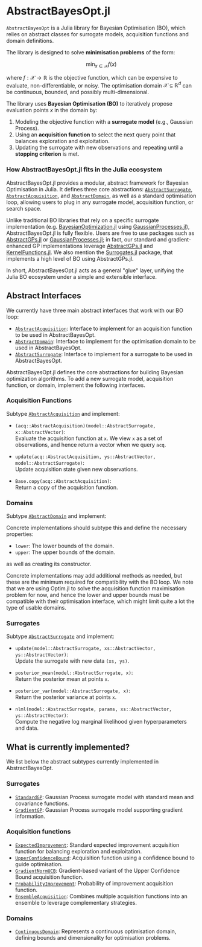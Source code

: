 # AbstractBayesOpt.jl

`AbstractBayesOpt` is a Julia library for Bayesian Optimisation (BO), which
relies on abstract classes for surrogate models, acquisition functions and
domain definitions.

The library is designed to solve **minimisation problems** of the form:

$$\min_{x \in \mathcal{X}} f(x)$$

where $f: \mathcal{X} \to \mathbb{R}$ is the objective function, which can be
expensive to evaluate, non-differentiable, or noisy. The optimisation domain
$\mathcal{X} \subseteq \mathbb{R}^d$ can be continuous, bounded, and possibly
multi-dimensional.

The library uses **Bayesian Optimisation (BO)** to iteratively propose
evaluation points $x$ in the domain by:

1. Modeling the objective function with a **surrogate model** (e.g., Gaussian
   Process).
2. Using an **acquisition function** to select the next query point that
   balances exploration and exploitation.
3. Updating the surrogate with new observations and repeating until a
   **stopping criterion** is met.

### How AbstractBayesOpt.jl fits in the Julia ecosystem

AbstractBayesOpt.jl provides a modular, abstract framework for Bayesian
Optimisation in Julia. It defines three core abstractions:
[`AbstractSurrogate`](@ref), [`AbstractAcquisition`](@ref), and
[`AbstractDomain`](@ref), as well as a standard optimisation loop, allowing
users to plug in any surrogate model, acquisition function, or search space.

Unlike traditional BO libraries that rely on a specific surrogate
implementation (e.g.
[BayesianOptimization.jl](https://github.com/jbrea/BayesianOptimization.jl)
using [GaussianProcesses.jl](https://github.com/STOR-i/GaussianProcesses.jl)),
AbstractBayesOpt.jl is fully flexible. Users are free to use packages such as
[AbstractGPs.jl](https://github.com/JuliaGaussianProcesses/AbstractGPs.jl) or
[GaussianProcesses.jl](https://github.com/STOR-i/GaussianProcesses.jl); in
fact, our standard and gradient-enhanced GP implementations leverage
[AbstractGPs.jl](https://github.com/JuliaGaussianProcesses/AbstractGPs.jl) and
[KernelFunctions.jl](https://github.com/JuliaGaussianProcesses/KernelFunctions.jl).
We also mention the [Surrogates.jl](https://github.com/SciML/Surrogates.jl)
package, that implements a high level of BO using AbstractGPs.jl.

In short, AbstractBayesOpt.jl acts as a general "glue" layer, unifying the
Julia BO ecosystem under a simple and extensible interface.

## Abstract Interfaces

We currently have three main abstract interfaces that work with our BO loop:

- [`AbstractAcquisition`](@ref): Interface to implement for an acquisition
  function to be used in AbstractBayesOpt.
- [`AbstractDomain`](@ref): Interface to implement for the optimisation domain
  to be used in AbstractBayesOpt.
- [`AbstractSurrogate`](@ref): Interface to implement for a surrogate to be
  used in AbstractBayesOpt.

AbstractBayesOpt.jl defines the core abstractions for building Bayesian
optimization algorithms. To add a new surrogate model, acquisition function, or
domain, implement the following interfaces.

### Acquisition Functions

Subtype [`AbstractAcquisition`](@ref) and implement:

- `(acq::AbstractAcquisition)(model::AbstractSurrogate, x::AbstractVector)`:  
  Evaluate the acquisition function at `x`. We view `x` as a set of
  observations, and hence return a vector when we query `acq`.

- `update(acq::AbstractAcquisition, ys::AbstractVector, model::AbstractSurrogate)`:  
  Update acquisition state given new observations.

- `Base.copy(acq::AbstractAcquisition)`:  
  Return a copy of the acquisition function.

### Domains

Subtype [`AbstractDomain`](@ref) and implement:

Concrete implementations should subtype this and define the necessary
properties:

- `lower`: The lower bounds of the domain.
- `upper`: The upper bounds of the domain.

as well as creating its constructor.

Concrete implementations may add additional methods as needed, but these are
the minimum required for compatibility with the BO loop. We note that we are
using Optim.jl to solve the acquisition function maximisation problem for now,
and hence the lower and upper bounds must be compatible with their optimisation
interface, which might limit quite a lot the type of usable domains.

### Surrogates

Subtype [`AbstractSurrogate`](@ref) and implement:

- `update(model::AbstractSurrogate, xs::AbstractVector, ys::AbstractVector)`:  
  Update the surrogate with new data `(xs, ys)`.

- `posterior_mean(model::AbstractSurrogate, x)`:  
  Return the posterior mean at points `x`.

- `posterior_var(model::AbstractSurrogate, x)`:  
  Return the posterior variance at points `x`.

- `nlml(model::AbstractSurrogate, params, xs::AbstractVector, ys::AbstractVector)`:  
  Compute the negative log marginal likelihood given hyperparameters and data.

## What is currently implemented?

We list below the abstract subtypes currently implemented in AbstractBayesOpt.

### Surrogates

- [`StandardGP`](@ref): Gaussian Process surrogate model with standard mean and
  covariance functions.
- [`GradientGP`](@ref): Gaussian Process surrogate model supporting gradient
  information.

### Acquisition functions

- [`ExpectedImprovement`](@ref): Standard expected improvement acquisition
  function for balancing exploration and exploitation.
- [`UpperConfidenceBound`](@ref): Acquisition function using a confidence bound
  to guide optimisation.
- [`GradientNormUCB`](@ref): Gradient-based variant of the Upper Confidence
  Bound acquisition function.
- [`ProbabilityImprovement`](@ref): Probability of improvement acquisition
  function.
- [`EnsembleAcquisition`](@ref): Combines multiple acquisition functions into
  an ensemble to leverage complementary strategies.

### Domains

- [`ContinuousDomain`](@ref): Represents a continuous optimisation domain,
  defining bounds and dimensionality for optimisation problems.
